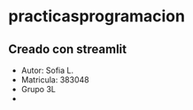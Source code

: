 # practicasprogramacion
## Creado con streamlit
* Autor: Sofia L.
* Matricula: 383048
* Grupo 3L
* 

